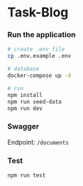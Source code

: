 # Task-Blog

### Run the application
```bash
# create .env file
cp .env.example .env

# database 
docker-compose up -d 

# run
npm install
npm run seed-data
npm run dev
```

### Swagger 
Endpoint: `/documents`

### Test
```bash
npm run test
```